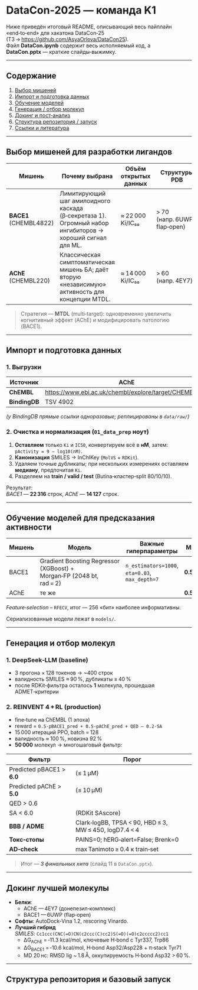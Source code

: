# DataCon‑2025 — команда **K1**

Ниже приведён итоговый README, описывающий весь пайплайн «end‑to‑end» для хакатона DataCon‑25 (TЗ → <https://github.com/AsyaOrlova/DataCon25>).  
Файл **DataCon.ipynb** содержит весь исполняемый код, а **DataCon.pptx** — краткие слайды‑выжимку.

---

## Содержание

1. [Выбор мишеней](#выбор-мишеней-для-разработки-лигандов)  
2. [Импорт и подготовка данных](#импорт-и-подготовка-данных)  
3. [Обучение моделей](#обучение-моделей-для-предсказания-активности)  
4. [Генерация / отбор молекул](#генерация-и-отбор-молекул)  
5. [Докинг и пост‑анализ](#докинг-лучшей-молекулы)  
6. [Структура репозитория / запуск](#структура-репозитория-и-базовый-запуск)  
7. [Ссылки и литература](#ссылки-и-литература)

---

## Выбор мишеней для разработки лигандов

| Мишень | Почему выбрана | Объём открытых данных | Структуры PDB |
|--------|---------------|-----------------------|---------------|
| **BACE1** (CHEMBL4822) | Лимитирующий шаг амилоидного каскада (β‑секретаза 1). Огромный набор ингибиторов → хороший сигнал для ML. | ≈ 22 000 Ki/IC₅₀ | > 70 (напр. 6UWP – flap‑open) |
| **AChE** (CHEMBL220) | Классическая симптоматическая мишень БА; даёт вторую «независимую» активность для концепции MTDL. | ≈ 14 000 Ki/IC₅₀ | > 60 (напр. 4EY7) |

> Стратегия — **MTDL** (multi‑target): одновременно увеличить когнитивный эффект (AChE) и модифицировать патологию (BACE1).

---

## Импорт и подготовка данных

### 1. Выгрузки

| Источник | AChE | BACE1 |
|----------|------|-------|
| **ChEMBL** | <https://www.ebi.ac.uk/chembl/explore/target/CHEMBL220> | <https://www.ebi.ac.uk/chembl/explore/target/CHEMBL4822> |
| **BindingDB** | TSV 4902 | TSV 4917 |

*(у BindingDB прямые ссылки одноразовые; реплицированы в `data/raw/`)*

### 2. Очистка и нормализация (`01_data_prep` ноут)

1. **Оставляем** только `Ki` и `IC50`, конвертируем всё в **нМ**, затем:  
   `pActivity = 9 – log10(nM)`.
2. **Канонизация** SMILES → InChIKey (`MolVS` + `RDKit`).
3. Удаляем точные дубликаты; при нескольких измерениях оставляем **медиану**, предпочитая `Ki`.
4. Разделяем на **train / valid / test** (Butina‑кластер‑split 80/10/10).

Результат:  
*BACE1* — **22 316** строк, *AChE* — **14 127** строк.

---

## Обучение моделей для предсказания активности

| Мишень | Модель | Важные гиперпараметры | MAE | RMSE | R² |
|--------|--------|-----------------------|-----|------|----|
| BACE1  | Gradient Boosting Regressor (XGBoost) + Morgan‑FP (2048 bt, rad = 2) | `n_estimators=1000`, `eta=0.03`, `max_depth=7` | **0.523** | 0.710 | 0.707 |
| AChE   | те же | | **0.530** | 0.740 | 0.777 |

*Feature‑selection* – `RFECV`, итог — 256 «бит» наиболее информативны.

Сериализованные модели лежат в `models/`.

---

## Генерация и отбор молекул

### 1. DeepSeek‑LLM (baseline)

* 3 прогона × 128 токенов → ~400 строк  
* валидность SMILES ≈ 90 %, дубликаты ≥ 40 %  
* после RDKit‑фильтра осталось **1** молекула, прошедшая ADMET‑критерии

### 2. REINVENT 4 + RL (production)

* fine‑tune на ChEMBL (1 эпоха)  
* reward = `0.5·pBACE1_pred + 0.5·pAChE_pred + QED – 0.2·SA`  
* 15 000 итераций PPO, batch = 128  
* валидность ≈ 100 %, новизна 92 %  
* **50 000** молекул → многошаговый фильтр:

| Фильтр | Порог |
|--------|-------|
| Predicted pBACE1 > **6.0** | (≤ 1 µM) |
| Predicted pAChE  > **5.0** | (≤ 10 µM) |
| QED > 0.6 | |
| SA < 6.0 | (RDKit SAscore) |
| **BBB / ADME** | Clark‑logBB, TPSA < 90, HBD ≤ 3, MW ≤ 450, logD7.4 < 4 |
| **Токс‑стопы** | PAINS=0; hERG‑alert=False; Brenk=0 |
| **AD‑check** | max Tanimoto ≥ 0.4 к train‑set |

> Итог — ***3 финальных хита*** (слайд 11 в `DataCon.pptx`).

---

## Докинг лучшей молекулы

* **Белки**:  
  * AChE — 4EY7 (донепезил‑комплекс)  
  * BACE1 — 6UWP (flap‑open)  
* **Софты**: AutoDock‑Vina 1.2, rescoring Vinardo.  
* **Лучший гибрид**  
  *SMILES*: `Cc1ccc(CNC(=O)CN(c2ccc(C)cc2)S(=O)(=O)c2ccccc2)cc1`  
  * ΔG<sub>AChE</sub> = ‑11.3 kcal/mol, ключевые H‑bond с Tyr337, Trp86  
  * ΔG<sub>BACE1</sub> = ‑10.6 kcal/mol, H‑bond Asp32/Asp228 + π‑stack Tyr71  
  * MD 20 нс: RMSD lig ~ 1.8 Å, оккупируемость H‑bond Asp32 > 60 %.

---

## Структура репозитория и базовый запуск

